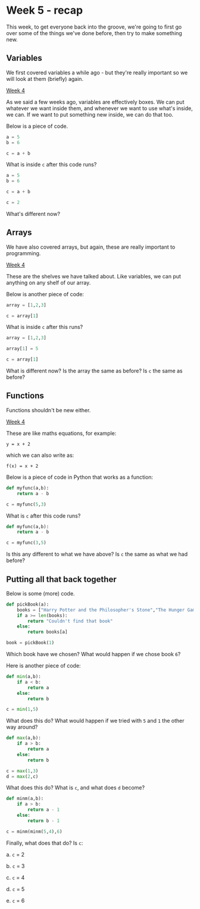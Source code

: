 # Week 5 - recap

This week, to get everyone back into the groove, we're going to first go over some of the things we've done before, then try to make something new.

## Variables

We first covered variables a while ago - but they're really important so we will look at them (briefly) again.

[Week 4](../week4/readme.md#Variables)

As we said a few weeks ago, variables are effectively boxes. We can put whatever we want inside them, and whenever we want to use what's inside, we can. If we want to put something new inside, we can do that too.

Below is a piece of code.
```py
a = 5
b = 6

c = a + b
```

What is inside `c` after this code runs?

```py
a = 5
b = 6

c = a + b

c = 2
```

What's different now?

## Arrays

We have also covered arrays, but again, these are really important to programming.

[Week 4](../week4/readme.md#Arrays)

These are the shelves we have talked about. Like variables, we can put anything on any shelf of our array.

Below is another piece of code:
```py
array = [1,2,3]

c = array[1]
```

What is inside `c` after this runs?

```py
array = [1,2,3]

array[1] = 5

c = array[1]
```

What is different now? Is the array the same as before? Is `c` the same as before?

## Functions

Functions shouldn't be new either.

[Week 4](../week4/readme.md#Functions)

These are like maths equations, for example:

```
y = x + 2
```

which we can also write as:

```
f(x) = x + 2
```

Below is a piece of code in Python that works as a function:

```py
def myfunc(a,b):
    return a - b

c = myfunc(5,3)
```

What is `c` after this code runs?

```py
def myfunc(a,b):
    return a - b

c = myfunc(3,5)
```

Is this any different to what we have above? Is `c` the same as what we had before?

## Putting all that back together

Below is some (more) code.

```py
def pickBook(a):
    books = ["Harry Potter and the Philosopher's Stone","The Hunger Games","Paper Towns","Percy Jackson","Lord of the Rings","Mortal Instruments"]
    if a >= len(books):
        return "Couldn't find that book"
    else:
        return books[a]

book = pickBook(1)
```

Which book have we chosen? What would happen if we chose book `6`?

Here is another piece of code:

```py
def min(a,b):
    if a < b:
        return a
    else:
        return b

c = min(1,5)
```

What does this do? What would happen if we tried with `5` and `1` the other way around?

```py
def max(a,b):
    if a > b:
        return a
    else:
        return b

c = max(1,3)
d = max(2,c)
```

What does this do? What is `c`, and what does `d` become?

```py
def minm(a,b):
    if a > b:
        return a - 1
    else:
        return b - 1

c = minm(minm(5,4),6)
```

Finally, what does that do? Is `c`:

a. `c` = 2

b. `c` = 3

c. `c` = 4

d. `c` = 5

e. `c` = 6

